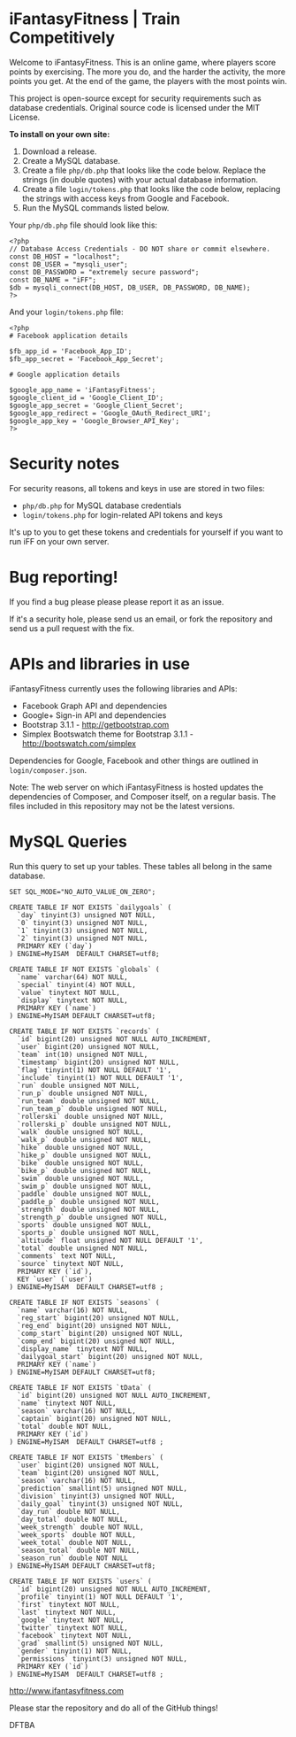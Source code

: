 iFantasyFitness | Train Competitively
===============
Welcome to iFantasyFitness. This is an online game, where players score points by exercising. The more you do, and the harder the activity, the more points you get. At the end of the game, the players with the most points win.

This project is open-source except for security requirements such as database credentials. Original source code is licensed under the MIT License.

**To install on your own site:**

1. Download a release.
2. Create a MySQL database.
3. Create a file `php/db.php` that looks like the code below. Replace the strings (in double quotes) with your actual database information.
4. Create a file `login/tokens.php` that looks like the code below, replacing the strings with access keys from Google and Facebook.
5. Run the MySQL commands listed below.

Your `php/db.php` file should look like this:

	<?php
    // Database Access Credentials - DO NOT share or commit elsewhere.
    const DB_HOST = "localhost";
    const DB_USER = "mysqli_user";
    const DB_PASSWORD = "extremely secure password";
    const DB_NAME = "iFF";
    $db = mysqli_connect(DB_HOST, DB_USER, DB_PASSWORD, DB_NAME);
    ?>

And your `login/tokens.php` file:

	<?php
	# Facebook application details
	
	$fb_app_id = 'Facebook_App_ID';
	$fb_app_secret = 'Facebook_App_Secret';
	
	# Google application details
	
	$google_app_name = 'iFantasyFitness';
	$google_client_id = 'Google_Client_ID';
	$google_app_secret = 'Google_Client_Secret';
	$google_app_redirect = 'Google_OAuth_Redirect_URI';
	$google_app_key = 'Google_Browser_API_Key';
	?>

Security notes
==============
For security reasons, all tokens and keys in use are stored in two files:

- `php/db.php` for MySQL database credentials
- `login/tokens.php` for login-related API tokens and keys

It's up to you to get these tokens and credentials for yourself if you want to run iFF on your own server.

Bug reporting!
==============
If you find a bug please please please report it as an issue.

If it's a security hole, please send us an email, or fork the repository and send us a pull request with the fix.

APIs and libraries in use
=========================
iFantasyFitness currently uses the following libraries and APIs:

- Facebook Graph API and dependencies
- Google+ Sign-in API and dependencies
- Bootstrap 3.1.1 - http://getbootstrap.com
- Simplex Bootswatch theme for Bootstrap 3.1.1 - http://bootswatch.com/simplex 

Dependencies for Google, Facebook and other things are outlined in `login/composer.json`.

Note: The web server on which iFantasyFitness is hosted updates the dependencies of Composer, and Composer itself, on a regular basis. The files included in this repository may not be the latest versions.

MySQL Queries
=============
Run this query to set up your tables. These tables all belong in the same database.

	SET SQL_MODE="NO_AUTO_VALUE_ON_ZERO";
	
	CREATE TABLE IF NOT EXISTS `dailygoals` (
	  `day` tinyint(3) unsigned NOT NULL,
	  `0` tinyint(3) unsigned NOT NULL,
	  `1` tinyint(3) unsigned NOT NULL,
	  `2` tinyint(3) unsigned NOT NULL,
	  PRIMARY KEY (`day`)
	) ENGINE=MyISAM  DEFAULT CHARSET=utf8;
	
	CREATE TABLE IF NOT EXISTS `globals` (
	  `name` varchar(64) NOT NULL,
	  `special` tinyint(4) NOT NULL,
	  `value` tinytext NOT NULL,
	  `display` tinytext NOT NULL,
	  PRIMARY KEY (`name`)
	) ENGINE=MyISAM DEFAULT CHARSET=utf8;
	
	CREATE TABLE IF NOT EXISTS `records` (
	  `id` bigint(20) unsigned NOT NULL AUTO_INCREMENT,
	  `user` bigint(20) unsigned NOT NULL,
	  `team` int(10) unsigned NOT NULL,
	  `timestamp` bigint(20) unsigned NOT NULL,
	  `flag` tinyint(1) NOT NULL DEFAULT '1',
	  `include` tinyint(1) NOT NULL DEFAULT '1',
	  `run` double unsigned NOT NULL,
	  `run_p` double unsigned NOT NULL,
	  `run_team` double unsigned NOT NULL,
	  `run_team_p` double unsigned NOT NULL,
	  `rollerski` double unsigned NOT NULL,
	  `rollerski_p` double unsigned NOT NULL,
	  `walk` double unsigned NOT NULL,
	  `walk_p` double unsigned NOT NULL,
	  `hike` double unsigned NOT NULL,
	  `hike_p` double unsigned NOT NULL,
	  `bike` double unsigned NOT NULL,
	  `bike_p` double unsigned NOT NULL,
	  `swim` double unsigned NOT NULL,
	  `swim_p` double unsigned NOT NULL,
	  `paddle` double unsigned NOT NULL,
	  `paddle_p` double unsigned NOT NULL,
	  `strength` double unsigned NOT NULL,
	  `strength_p` double unsigned NOT NULL,
	  `sports` double unsigned NOT NULL,
	  `sports_p` double unsigned NOT NULL,
	  `altitude` float unsigned NOT NULL DEFAULT '1',
	  `total` double unsigned NOT NULL,
	  `comments` text NOT NULL,
	  `source` tinytext NOT NULL,
	  PRIMARY KEY (`id`),
	  KEY `user` (`user`)
	) ENGINE=MyISAM  DEFAULT CHARSET=utf8 ;
	
	CREATE TABLE IF NOT EXISTS `seasons` (
	  `name` varchar(16) NOT NULL,
	  `reg_start` bigint(20) unsigned NOT NULL,
	  `reg_end` bigint(20) unsigned NOT NULL,
	  `comp_start` bigint(20) unsigned NOT NULL,
	  `comp_end` bigint(20) unsigned NOT NULL,
	  `display_name` tinytext NOT NULL,
	  `dailygoal_start` bigint(20) unsigned NOT NULL,
	  PRIMARY KEY (`name`)
	) ENGINE=MyISAM DEFAULT CHARSET=utf8;
	
	CREATE TABLE IF NOT EXISTS `tData` (
	  `id` bigint(20) unsigned NOT NULL AUTO_INCREMENT,
	  `name` tinytext NOT NULL,
	  `season` varchar(16) NOT NULL,
	  `captain` bigint(20) unsigned NOT NULL,
	  `total` double NOT NULL,
	  PRIMARY KEY (`id`)
	) ENGINE=MyISAM  DEFAULT CHARSET=utf8 ;
	
	CREATE TABLE IF NOT EXISTS `tMembers` (
	  `user` bigint(20) unsigned NOT NULL,
	  `team` bigint(20) unsigned NOT NULL,
	  `season` varchar(16) NOT NULL,
	  `prediction` smallint(5) unsigned NOT NULL,
	  `division` tinyint(3) unsigned NOT NULL,
	  `daily_goal` tinyint(3) unsigned NOT NULL,
	  `day_run` double NOT NULL,
	  `day_total` double NOT NULL,
	  `week_strength` double NOT NULL,
	  `week_sports` double NOT NULL,
	  `week_total` double NOT NULL,
	  `season_total` double NOT NULL,
	  `season_run` double NOT NULL
	) ENGINE=MyISAM DEFAULT CHARSET=utf8;
	
	CREATE TABLE IF NOT EXISTS `users` (
	  `id` bigint(20) unsigned NOT NULL AUTO_INCREMENT,
	  `profile` tinyint(1) NOT NULL DEFAULT '1',
	  `first` tinytext NOT NULL,
	  `last` tinytext NOT NULL,
	  `google` tinytext NOT NULL,
	  `twitter` tinytext NOT NULL,
	  `facebook` tinytext NOT NULL,
	  `grad` smallint(5) unsigned NOT NULL,
	  `gender` tinyint(1) NOT NULL,
	  `permissions` tinyint(3) unsigned NOT NULL,
	  PRIMARY KEY (`id`)
	) ENGINE=MyISAM  DEFAULT CHARSET=utf8 ;

http://www.ifantasyfitness.com

Please star the repository and do all of the GitHub things!

DFTBA